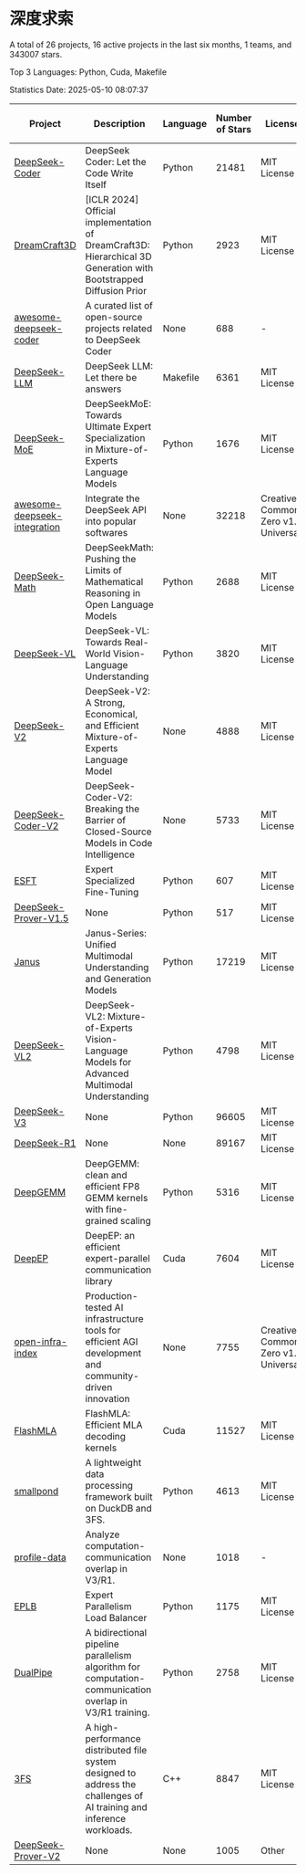 # 深度求索

A total of 26 projects, 16 active projects in the last six months, 1 teams, and 343007 stars.

Top 3 Languages: Python, Cuda, Makefile

Statistics Date: 2025-05-10 08:07:37

| Project | Description | Language | Number of Stars | License | Creation Date | Last Updated Date | Last Pushed Date |
| --- | --- | --- | --- | --- | --- | --- | --- |
| [DeepSeek-Coder](https://github.com/deepseek-ai/DeepSeek-Coder) | DeepSeek Coder: Let the Code Write Itself | Python | 21481 | MIT License | 2023-10-20 | 2025-05-10 | 2024-05-21 |
| [DreamCraft3D](https://github.com/deepseek-ai/DreamCraft3D) | [ICLR 2024] Official implementation of DreamCraft3D: Hierarchical 3D Generation with Bootstrapped Diffusion Prior | Python | 2923 | MIT License | 2023-10-23 | 2025-05-09 | 2025-04-22 |
| [awesome-deepseek-coder](https://github.com/deepseek-ai/awesome-deepseek-coder) | A curated list of open-source projects related to DeepSeek Coder | None | 688 | - | 2023-11-06 | 2025-05-08 | 2024-04-03 |
| [DeepSeek-LLM](https://github.com/deepseek-ai/DeepSeek-LLM) | DeepSeek LLM: Let there be answers | Makefile | 6361 | MIT License | 2023-11-29 | 2025-05-09 | 2024-02-04 |
| [DeepSeek-MoE](https://github.com/deepseek-ai/DeepSeek-MoE) | DeepSeekMoE: Towards Ultimate Expert Specialization in Mixture-of-Experts Language Models | Python | 1676 | MIT License | 2024-01-02 | 2025-05-09 | 2024-01-16 |
| [awesome-deepseek-integration](https://github.com/deepseek-ai/awesome-deepseek-integration) | Integrate the DeepSeek API into popular softwares | None | 32218 | Creative Commons Zero v1.0 Universal | 2024-01-11 | 2025-05-10 | 2025-04-28 |
| [DeepSeek-Math](https://github.com/deepseek-ai/DeepSeek-Math) | DeepSeekMath: Pushing the Limits of Mathematical Reasoning in Open Language Models | Python | 2688 | MIT License | 2024-02-05 | 2025-05-09 | 2024-04-15 |
| [DeepSeek-VL](https://github.com/deepseek-ai/DeepSeek-VL) | DeepSeek-VL: Towards Real-World Vision-Language Understanding | Python | 3820 | MIT License | 2024-03-07 | 2025-05-08 | 2024-04-24 |
| [DeepSeek-V2](https://github.com/deepseek-ai/DeepSeek-V2) | DeepSeek-V2: A Strong, Economical, and Efficient Mixture-of-Experts Language Model | None | 4888 | MIT License | 2024-04-22 | 2025-05-09 | 2024-09-25 |
| [DeepSeek-Coder-V2](https://github.com/deepseek-ai/DeepSeek-Coder-V2) | DeepSeek-Coder-V2: Breaking the Barrier of Closed-Source Models in Code Intelligence | None | 5733 | MIT License | 2024-06-14 | 2025-05-10 | 2024-09-24 |
| [ESFT](https://github.com/deepseek-ai/ESFT) | Expert Specialized Fine-Tuning | Python | 607 | MIT License | 2024-07-04 | 2025-05-09 | 2024-09-22 |
| [DeepSeek-Prover-V1.5](https://github.com/deepseek-ai/DeepSeek-Prover-V1.5) | None | Python | 517 | MIT License | 2024-08-15 | 2025-05-09 | 2024-08-16 |
| [Janus](https://github.com/deepseek-ai/Janus) | Janus-Series: Unified Multimodal Understanding and Generation Models | Python | 17219 | MIT License | 2024-10-18 | 2025-05-10 | 2025-02-01 |
| [DeepSeek-VL2](https://github.com/deepseek-ai/DeepSeek-VL2) | DeepSeek-VL2: Mixture-of-Experts Vision-Language Models for Advanced Multimodal Understanding | Python | 4798 | MIT License | 2024-12-13 | 2025-05-10 | 2025-02-26 |
| [DeepSeek-V3](https://github.com/deepseek-ai/DeepSeek-V3) | None | Python | 96605 | MIT License | 2024-12-26 | 2025-05-10 | 2025-04-09 |
| [DeepSeek-R1](https://github.com/deepseek-ai/DeepSeek-R1) | None | None | 89167 | MIT License | 2025-01-20 | 2025-05-10 | 2025-04-09 |
| [DeepGEMM](https://github.com/deepseek-ai/DeepGEMM) | DeepGEMM: clean and efficient FP8 GEMM kernels with fine-grained scaling | Python | 5316 | MIT License | 2025-02-13 | 2025-05-10 | 2025-05-09 |
| [DeepEP](https://github.com/deepseek-ai/DeepEP) | DeepEP: an efficient expert-parallel communication library | Cuda | 7604 | MIT License | 2025-02-17 | 2025-05-10 | 2025-05-08 |
| [open-infra-index](https://github.com/deepseek-ai/open-infra-index) | Production-tested AI infrastructure tools for efficient AGI development and community-driven innovation | None | 7755 | Creative Commons Zero v1.0 Universal | 2025-02-21 | 2025-05-09 | 2025-04-14 |
| [FlashMLA](https://github.com/deepseek-ai/FlashMLA) | FlashMLA: Efficient MLA decoding kernels | Cuda | 11527 | MIT License | 2025-02-21 | 2025-05-09 | 2025-04-29 |
| [smallpond](https://github.com/deepseek-ai/smallpond) | A lightweight data processing framework built on DuckDB and 3FS. | Python | 4613 | MIT License | 2025-02-24 | 2025-05-09 | 2025-03-05 |
| [profile-data](https://github.com/deepseek-ai/profile-data) | Analyze computation-communication overlap in V3/R1. | None | 1018 | - | 2025-02-26 | 2025-05-09 | 2025-03-21 |
| [EPLB](https://github.com/deepseek-ai/EPLB) | Expert Parallelism Load Balancer | Python | 1175 | MIT License | 2025-02-26 | 2025-05-09 | 2025-03-24 |
| [DualPipe](https://github.com/deepseek-ai/DualPipe) | A bidirectional pipeline parallelism algorithm for computation-communication overlap in V3/R1 training. | Python | 2758 | MIT License | 2025-02-26 | 2025-05-09 | 2025-03-10 |
| [3FS](https://github.com/deepseek-ai/3FS) |  A high-performance distributed file system designed to address the challenges of AI training and inference workloads.  | C++ | 8847 | MIT License | 2025-02-27 | 2025-05-10 | 2025-05-07 |
| [DeepSeek-Prover-V2](https://github.com/deepseek-ai/DeepSeek-Prover-V2) | None | None | 1005 | Other | 2025-04-30 | 2025-05-10 | 2025-04-30 |
